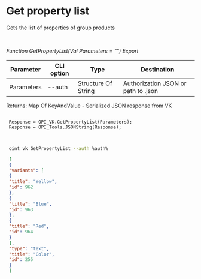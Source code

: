 ﻿---
sidebar_position: 1
---

# Get property list
 Gets the list of properties of group products




<br/>


*Function GetPropertyList(Val Parameters = "") Export*

 | Parameter | CLI option | Type | Destination |
 |-|-|-|-|
 | Parameters | --auth | Structure Of String | Authorization JSON or path to .json |

 
 Returns: Map Of KeyAndValue - Serialized JSON response from VK 


```bsl title="Code example"
 
 Response = OPI_VK.GetPropertyList(Parameters);
 Response = OPI_Tools.JSONString(Response);
 
```
	


```sh title="CLI command example"
 
 oint vk GetPropertyList --auth %auth%

```

```json title="Result"
 [
 {
 "variants": [
 {
 "title": "Yellow",
 "id": 962
 },
 {
 "title": "Blue",
 "id": 963
 },
 {
 "title": "Red",
 "id": 964
 }
 ],
 "type": "text",
 "title": "Color",
 "id": 255
 }
 ]
```

